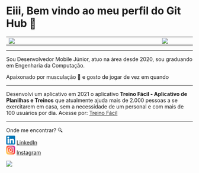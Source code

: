 # Eiii, Bem vindo ao meu perfil do Git Hub 🙌

<center>
<table>
    <tr>
        <td><img width="400px" align="left" src="https://github-readme-stats.vercel.app/api/top-langs/?username=GabriPalmyro&hide=html&layout=compact&theme=buefy" /></td>
        <td><img width="495px" align="left" src="https://github-readme-stats.vercel.app/api?username=GabriPalmyro&theme=buefy"/></td>
    </tr>   
</table>
</center>  

---

Sou Desenvolvedor Mobile Júnior, atuo na área desde 2020, sou graduando em Engenharia da Computação.

Apaixonado por musculação :muscle: e gosto de jogar de vez em quando

---

Desenvolvi um aplicativo em 2021 o aplicativo **Treino Fácil - Aplicativo de Planilhas e Treinos** que atualmente ajuda mais de 2.000 pessoas a se exercitarem em casa, sem a necessidade de um personal e com mais de 100 usuários por dia.
Acesse por: [Treino Fácil](https://treinofacilapp.com.br/#/)

---

Onde me encontrar? :mag:  
<a href="https://www.linkedin.com/in/gabriel-palmyro/"><img src="https://github.com/GabriPalmyro/GabriPalmyro/blob/main/linkedin.png" width="24"></img></a> [LinkedIn](https://www.linkedin.com/in/gabriel-palmyro/)  
<a href="https://www.instagram.com/palmyro_ga/"><img src="https://github.com/GabriPalmyro/GabriPalmyro/blob/main/instagra.png" width="24"></img></a> [Instagram](https://www.instagram.com/palmyro_ga/) 

![](https://komarev.com/ghpvc/?username=GabriPalmyro&color=green)

